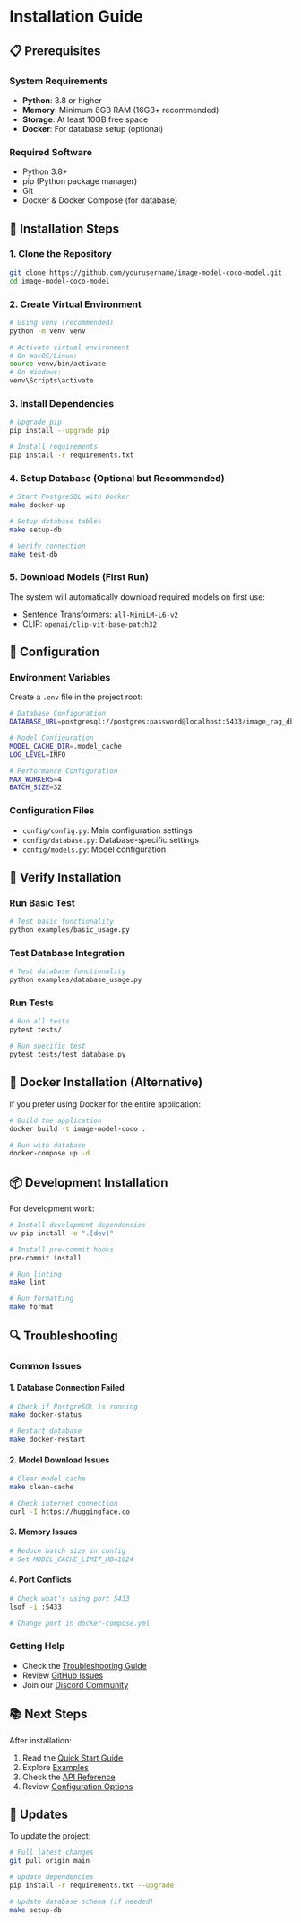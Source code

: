 # Installation Guide

## 📋 Prerequisites

### System Requirements
- **Python**: 3.8 or higher
- **Memory**: Minimum 8GB RAM (16GB+ recommended)
- **Storage**: At least 10GB free space
- **Docker**: For database setup (optional)

### Required Software
- Python 3.8+
- pip (Python package manager)
- Git
- Docker & Docker Compose (for database)

## 🚀 Installation Steps

### 1. Clone the Repository

```bash
git clone https://github.com/yourusername/image-model-coco-model.git
cd image-model-coco-model
```

### 2. Create Virtual Environment

```bash
# Using venv (recommended)
python -m venv venv

# Activate virtual environment
# On macOS/Linux:
source venv/bin/activate
# On Windows:
venv\Scripts\activate
```

### 3. Install Dependencies

```bash
# Upgrade pip
pip install --upgrade pip

# Install requirements
pip install -r requirements.txt
```

### 4. Setup Database (Optional but Recommended)

```bash
# Start PostgreSQL with Docker
make docker-up

# Setup database tables
make setup-db

# Verify connection
make test-db
```

### 5. Download Models (First Run)

The system will automatically download required models on first use:
- Sentence Transformers: `all-MiniLM-L6-v2`
- CLIP: `openai/clip-vit-base-patch32`

## 🔧 Configuration

### Environment Variables

Create a `.env` file in the project root:

```bash
# Database Configuration
DATABASE_URL=postgresql://postgres:password@localhost:5433/image_rag_db

# Model Configuration
MODEL_CACHE_DIR=.model_cache
LOG_LEVEL=INFO

# Performance Configuration
MAX_WORKERS=4
BATCH_SIZE=32
```

### Configuration Files

- `config/config.py`: Main configuration settings
- `config/database.py`: Database-specific settings
- `config/models.py`: Model configuration

## 🧪 Verify Installation

### Run Basic Test

```bash
# Test basic functionality
python examples/basic_usage.py
```

### Test Database Integration

```bash
# Test database functionality
python examples/database_usage.py
```

### Run Tests

```bash
# Run all tests
pytest tests/

# Run specific test
pytest tests/test_database.py
```

## 🐳 Docker Installation (Alternative)

If you prefer using Docker for the entire application:

```bash
# Build the application
docker build -t image-model-coco .

# Run with database
docker-compose up -d
```

## 📦 Development Installation

For development work:

```bash
# Install development dependencies
uv pip install -e ".[dev]"

# Install pre-commit hooks
pre-commit install

# Run linting
make lint

# Run formatting
make format
```

## 🔍 Troubleshooting

### Common Issues

#### 1. Database Connection Failed
```bash
# Check if PostgreSQL is running
make docker-status

# Restart database
make docker-restart
```

#### 2. Model Download Issues
```bash
# Clear model cache
make clean-cache

# Check internet connection
curl -I https://huggingface.co
```

#### 3. Memory Issues
```bash
# Reduce batch size in config
# Set MODEL_CACHE_LIMIT_MB=1024
```

#### 4. Port Conflicts
```bash
# Check what's using port 5433
lsof -i :5433

# Change port in docker-compose.yml
```

### Getting Help

- Check the [Troubleshooting Guide](troubleshooting.md)
- Review [GitHub Issues](https://github.com/yourusername/image-model-coco-model/issues)
- Join our [Discord Community](https://discord.gg/your-community)

## 📚 Next Steps

After installation:

1. Read the [Quick Start Guide](quickstart.md)
2. Explore [Examples](examples/)
3. Check the [API Reference](api/README.md)
4. Review [Configuration Options](configuration.md)

## 🔄 Updates

To update the project:

```bash
# Pull latest changes
git pull origin main

# Update dependencies
pip install -r requirements.txt --upgrade

# Update database schema (if needed)
make setup-db
``` 